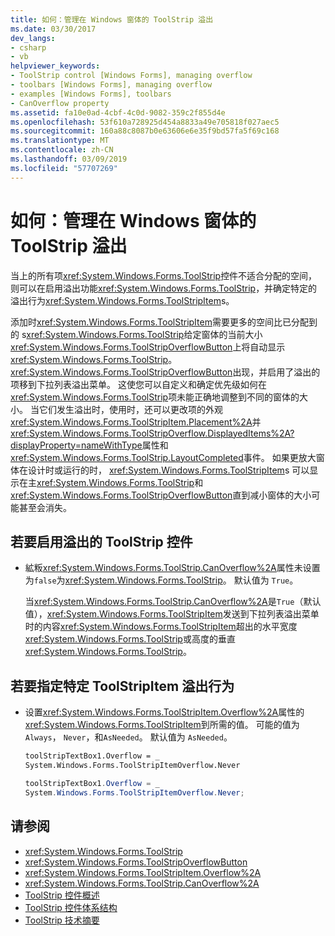 ```yaml
---
title: 如何：管理在 Windows 窗体的 ToolStrip 溢出
ms.date: 03/30/2017
dev_langs:
- csharp
- vb
helpviewer_keywords:
- ToolStrip control [Windows Forms], managing overflow
- toolbars [Windows Forms], managing overflow
- examples [Windows Forms], toolbars
- CanOverflow property
ms.assetid: fa10e0ad-4cbf-4c0d-9082-359c2f855d4e
ms.openlocfilehash: 53f610a728925d454a8833a49e705818f027aec5
ms.sourcegitcommit: 160a88c8087b0e63606e6e35f9bd57fa5f69c168
ms.translationtype: MT
ms.contentlocale: zh-CN
ms.lasthandoff: 03/09/2019
ms.locfileid: "57707269"
---
```

# <a name="how-to-manage-toolstrip-overflow-in-windows-forms"></a>如何：管理在 Windows 窗体的 ToolStrip 溢出

当上的所有项<xref:System.Windows.Forms.ToolStrip>控件不适合分配的空间，则可以在启用溢出功能<xref:System.Windows.Forms.ToolStrip>，并确定特定的溢出行为<xref:System.Windows.Forms.ToolStripItem>s。

添加时<xref:System.Windows.Forms.ToolStripItem>需要更多的空间比已分配到的 s<xref:System.Windows.Forms.ToolStrip>给定窗体的当前大小<xref:System.Windows.Forms.ToolStripOverflowButton>上将自动显示<xref:System.Windows.Forms.ToolStrip>。 <xref:System.Windows.Forms.ToolStripOverflowButton>出现，并启用了溢出的项移到下拉列表溢出菜单。 这使您可以自定义和确定优先级如何在<xref:System.Windows.Forms.ToolStrip>项未能正确地调整到不同的窗体的大小。 当它们发生溢出时，使用时，还可以更改项的外观<xref:System.Windows.Forms.ToolStripItem.Placement%2A>并<xref:System.Windows.Forms.ToolStripOverflow.DisplayedItems%2A?displayProperty=nameWithType>属性和<xref:System.Windows.Forms.ToolStrip.LayoutCompleted>事件。 如果更放大窗体在设计时或运行的时， <xref:System.Windows.Forms.ToolStripItem>s 可以显示在主<xref:System.Windows.Forms.ToolStrip>和<xref:System.Windows.Forms.ToolStripOverflowButton>直到减小窗体的大小可能甚至会消失。

## <a name="to-enable-overflow-on-a-toolstrip-control"></a>若要启用溢出的 ToolStrip 控件

- 絋粄<xref:System.Windows.Forms.ToolStrip.CanOverflow%2A>属性未设置为`false`为<xref:System.Windows.Forms.ToolStrip>。 默认值为 `True`。

     当<xref:System.Windows.Forms.ToolStrip.CanOverflow%2A>是`True`（默认值），<xref:System.Windows.Forms.ToolStripItem>发送到下拉列表溢出菜单时的内容<xref:System.Windows.Forms.ToolStripItem>超出的水平宽度<xref:System.Windows.Forms.ToolStrip>或高度的垂直<xref:System.Windows.Forms.ToolStrip>。

## <a name="to-specify-overflow-behavior-of-a-specific-toolstripitem"></a>若要指定特定 ToolStripItem 溢出行为

- 设置<xref:System.Windows.Forms.ToolStripItem.Overflow%2A>属性的<xref:System.Windows.Forms.ToolStripItem>到所需的值。 可能的值为`Always`， `Never`，和`AsNeeded`。 默认值为 `AsNeeded`。

    ```vb
    toolStripTextBox1.Overflow = _
    System.Windows.Forms.ToolStripItemOverflow.Never
    ```

    ```csharp
    toolStripTextBox1.Overflow = _
    System.Windows.Forms.ToolStripItemOverflow.Never;
    ```

## <a name="see-also"></a>请参阅

- <xref:System.Windows.Forms.ToolStrip>
- <xref:System.Windows.Forms.ToolStripOverflowButton>
- <xref:System.Windows.Forms.ToolStripItem.Overflow%2A>
- <xref:System.Windows.Forms.ToolStrip.CanOverflow%2A>
- [ToolStrip 控件概述](toolstrip-control-overview-windows-forms.md)
- [ToolStrip 控件体系结构](toolstrip-control-architecture.md)
- [ToolStrip 技术摘要](toolstrip-technology-summary.md)
